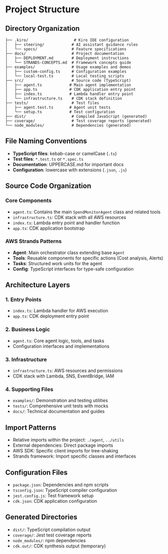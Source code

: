 # Project Structure

## Directory Organization

```
├── .kiro/                    # Kiro IDE configuration
│   ├── steering/            # AI assistant guidance rules
│   └── specs/               # Feature specifications
├── docs/                    # Project documentation
│   ├── DEPLOYMENT.md        # Deployment instructions
│   └── STRANDS-CONCEPTS.md  # Framework concepts guide
├── examples/                # Usage examples and demos
│   ├── custom-config.ts     # Configuration examples
│   └── local-test.ts        # Local testing scripts
├── src/                     # Source code (TypeScript)
│   ├── agent.ts            # Main agent implementation
│   ├── app.ts              # CDK application entry point
│   ├── index.ts            # Lambda handler entry point
│   └── infrastructure.ts    # CDK stack definition
├── tests/                   # Test files
│   ├── agent.test.ts       # Agent unit tests
│   └── setup.ts            # Test configuration
├── dist/                    # Compiled JavaScript (generated)
├── coverage/                # Test coverage reports (generated)
└── node_modules/            # Dependencies (generated)
```

## File Naming Conventions
- **TypeScript files**: kebab-case or camelCase (`.ts`)
- **Test files**: `*.test.ts` or `*.spec.ts`
- **Documentation**: UPPERCASE.md for important docs
- **Configuration**: lowercase with extensions (`.json`, `.js`)

## Source Code Organization

### Core Components
- `agent.ts`: Contains the main `SpendMonitorAgent` class and related tools
- `infrastructure.ts`: CDK stack with all AWS resources
- `index.ts`: Lambda entry point and handler function
- `app.ts`: CDK application bootstrap

### AWS Strands Patterns
- **Agent**: Main orchestrator class extending base `Agent`
- **Tools**: Reusable components for specific actions (Cost analysis, Alerts)
- **Tasks**: Structured work units for the agent
- **Config**: TypeScript interfaces for type-safe configuration

## Architecture Layers

### 1. Entry Points
- `index.ts`: Lambda handler for AWS execution
- `app.ts`: CDK deployment entry point

### 2. Business Logic
- `agent.ts`: Core agent logic, tools, and tasks
- Configuration interfaces and implementations

### 3. Infrastructure
- `infrastructure.ts`: AWS resources and permissions
- CDK stack with Lambda, SNS, EventBridge, IAM

### 4. Supporting Files
- `examples/`: Demonstration and testing utilities
- `tests/`: Comprehensive unit tests with mocks
- `docs/`: Technical documentation and guides

## Import Patterns
- Relative imports within the project: `./agent`, `../utils`
- External dependencies: Direct package imports
- AWS SDK: Specific client imports for tree-shaking
- Strands framework: Import specific classes and interfaces

## Configuration Files
- `package.json`: Dependencies and npm scripts
- `tsconfig.json`: TypeScript compiler configuration
- `jest.config.js`: Test framework setup
- `cdk.json`: CDK application configuration

## Generated Directories
- `dist/`: TypeScript compilation output
- `coverage/`: Jest test coverage reports
- `node_modules/`: npm dependencies
- `cdk.out/`: CDK synthesis output (temporary)